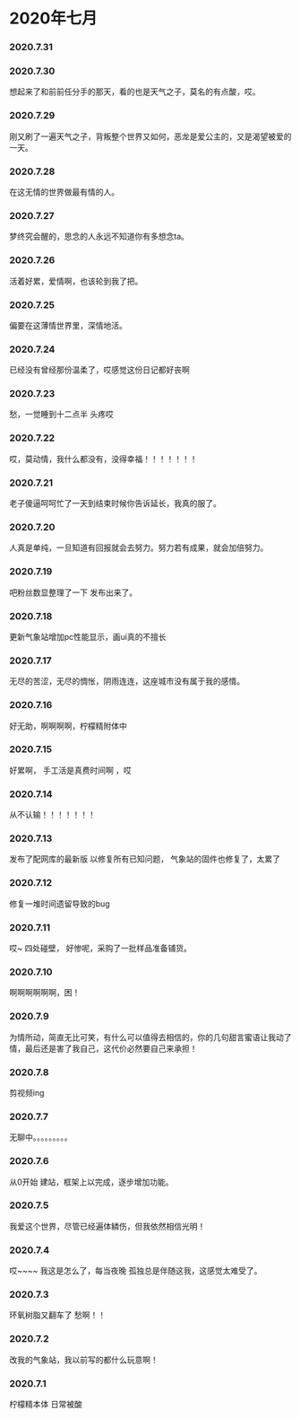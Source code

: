 # 2020年七月
### 2020.7.31
### 2020.7.30
想起来了和前前任分手的那天，看的也是天气之子，莫名的有点酸，哎。
### 2020.7.29
刚又刷了一遍天气之子，背叛整个世界又如何，恶龙是爱公主的，又是渴望被爱的一天。
### 2020.7.28
在这无情的世界做最有情的人。
### 2020.7.27
梦终究会醒的，思念的人永远不知道你有多想念ta。
### 2020.7.26
活着好累，爱情啊，也该轮到我了把。
### 2020.7.25
偏要在这薄情世界里，深情地活。
### 2020.7.24
已经没有曾经那份温柔了，哎感觉这份日记都好丧啊
### 2020.7.23
愁，一觉睡到十二点半 头疼哎
### 2020.7.22
哎，莫动情，我什么都没有，没得幸福！！！！！！！
### 2020.7.21
老子傻逼呵呵忙了一天到结束时候你告诉延长，我真的服了。
### 2020.7.20
人真是单纯，一旦知道有回报就会去努力。努力若有成果，就会加倍努力。 
### 2020.7.19
吧粉丝数显整理了一下 发布出来了。  
### 2020.7.18
更新气象站增加pc性能显示，画ui真的不擅长  
### 2020.7.17
无尽的苦涩，无尽的惆怅，阴雨连连，这座城市没有属于我的感情。  
### 2020.7.16
好无助，啊啊啊啊，柠檬精附体中  
### 2020.7.15
好累啊， 手工活是真费时间啊 ，哎
### 2020.7.14
从不认输！！！！！！！
### 2020.7.13
发布了配网库的最新版 以修复所有已知问题， 气象站的固件也修复了，太累了   
### 2020.7.12
修复一堆时间遗留导致的bug  
### 2020.7.11
哎~  四处碰壁， 好惨呢，采购了一批样品准备铺货。
### 2020.7.10
啊啊啊啊啊啊，困！
### 2020.7.9
为情所动，简直无比可笑，有什么可以值得去相信的，你的几句甜言蜜语让我动了情，最后还是害了我自己，这代价必然要自己来承担！  
### 2020.7.8
剪视频ing 
### 2020.7.7
无聊中。。。。。。。。。
### 2020.7.6
从0开始 建站，框架上以完成，逐步增加功能。
### 2020.7.5
我爱这个世界，尽管已经遍体鳞伤，但我依然相信光明！
### 2020.7.4
哎~~~~ 我这是怎么了，每当夜晚 孤独总是伴随这我，这感觉太难受了。
### 2020.7.3
环氧树脂又翻车了 愁啊！！  
### 2020.7.2
改我的气象站，我以前写的都什么玩意啊！ 
### 2020.7.1

柠檬精本体 日常被酸
